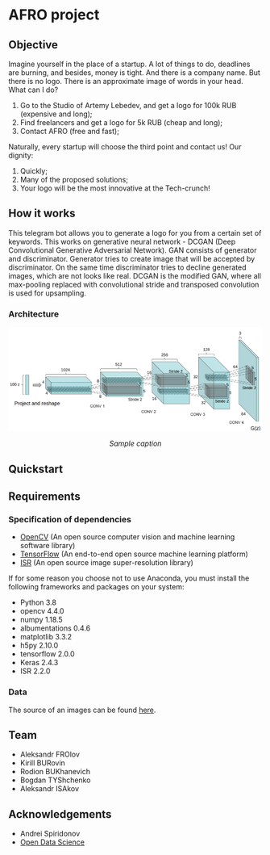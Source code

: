 # AFRO project

## Objective

Imagine yourself in the place of a startup. A lot of things to do, deadlines are burning, and besides, money is tight. And there is a company name. But there is no logo. There is an approximate image of words in your head. What can I do?
1. Go to the Studio of Artemy Lebedev, and get a logo for 100k RUB (expensive and long);
2. Find freelancers and get a logo for 5k RUB (cheap and long);
3. Contact AFRO (free and fast);

Naturally, every startup will choose the third point and contact us!
Our dignity:
1. Quickly;
2. Many of the proposed solutions;
3. Your logo will be the most innovative at the Tech-crunch!

## How it works

This telegram bot allows you to generate a logo for you from a certain set of keywords. This works on generative neural network - DCGAN (Deep Convolutional Generative Adversarial Network). GAN consists of generator and discriminator. Generator tries to create image that will be accepted by discriminator. On the same time discriminator tries to decline generated images, which are not looks like real. DCGAN is the modified GAN, where all max-pooling replaced with convolutional stride and transposed convolution is used for upsampling.

### Architecture
<p align="center">
<img src="img/sample.png" alt>

</p>
<p align="center">
<em>Sample caption</em>
</p>

## Quickstart

## Requirements
### Specification of dependencies
- [OpenCV](https://opencv.org/) (An open source computer vision and machine learning software library)
- [TensorFlow](https://opencv.org/) (An end-to-end open source machine learning platform)
- [ISR](https://github.com/idealo/image-super-resolution) (An open source image super-resolution library)

If for some reason you choose not to use Anaconda, you must install the following frameworks and packages on your system:
* Python 3.8
* opencv 4.4.0
* numpy 1.18.5
* albumentations 0.4.6
* matplotlib 3.3.2
* h5py 2.10.0
* tensorflow 2.0.0
* Keras 2.4.3
* ISR 2.2.0

### Data
The source of an images can be found [here](https://data.vision.ee.ethz.ch/sagea/lld/data/).

## Team

* Aleksandr FROlov
* Kirill BURovin
* Rodion BUKhanevich
* Bogdan TYShchenko
* Aleksandr ISAkov

## Acknowledgements

* Andrei Spiridonov
* [Open Data Science](https://ods.ai/)
